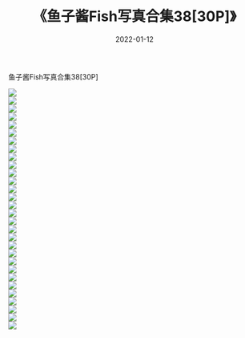﻿---
layout: post
title:  《鱼子酱Fish写真合集38[30P]》
date:   2022-01-12
img: http://pic.660000.xyz/1:/性感/2022/鱼子酱Fish写真合集38[30P]/000.jpg
categories: [美女, 清纯, 唯美]
---

鱼子酱Fish写真合集38[30P]

  ![](http://pic.660000.xyz/1:/性感/2022/鱼子酱Fish写真合集38[30P]/001.jpg) <br> ![](http://pic.660000.xyz/1:/性感/2022/鱼子酱Fish写真合集38[30P]/002.jpg) <br> ![](http://pic.660000.xyz/1:/性感/2022/鱼子酱Fish写真合集38[30P]/003.jpg) <br> ![](http://pic.660000.xyz/1:/性感/2022/鱼子酱Fish写真合集38[30P]/004.jpg) <br> ![](http://pic.660000.xyz/1:/性感/2022/鱼子酱Fish写真合集38[30P]/005.jpg) <br> ![](http://pic.660000.xyz/1:/性感/2022/鱼子酱Fish写真合集38[30P]/006.jpg) <br> ![](http://pic.660000.xyz/1:/性感/2022/鱼子酱Fish写真合集38[30P]/007.jpg) <br> ![](http://pic.660000.xyz/1:/性感/2022/鱼子酱Fish写真合集38[30P]/008.jpg) <br> ![](http://pic.660000.xyz/1:/性感/2022/鱼子酱Fish写真合集38[30P]/009.jpg) <br> ![](http://pic.660000.xyz/1:/性感/2022/鱼子酱Fish写真合集38[30P]/010.jpg) <br> ![](http://pic.660000.xyz/1:/性感/2022/鱼子酱Fish写真合集38[30P]/011.jpg) <br> ![](http://pic.660000.xyz/1:/性感/2022/鱼子酱Fish写真合集38[30P]/012.jpg) <br> ![](http://pic.660000.xyz/1:/性感/2022/鱼子酱Fish写真合集38[30P]/013.jpg) <br> ![](http://pic.660000.xyz/1:/性感/2022/鱼子酱Fish写真合集38[30P]/014.jpg) <br> ![](http://pic.660000.xyz/1:/性感/2022/鱼子酱Fish写真合集38[30P]/015.jpg) <br> ![](http://pic.660000.xyz/1:/性感/2022/鱼子酱Fish写真合集38[30P]/016.jpg) <br> ![](http://pic.660000.xyz/1:/性感/2022/鱼子酱Fish写真合集38[30P]/017.jpg) <br> ![](http://pic.660000.xyz/1:/性感/2022/鱼子酱Fish写真合集38[30P]/018.jpg) <br> ![](http://pic.660000.xyz/1:/性感/2022/鱼子酱Fish写真合集38[30P]/019.jpg) <br> ![](http://pic.660000.xyz/1:/性感/2022/鱼子酱Fish写真合集38[30P]/020.jpg) <br> ![](http://pic.660000.xyz/1:/性感/2022/鱼子酱Fish写真合集38[30P]/021.jpg) <br> ![](http://pic.660000.xyz/1:/性感/2022/鱼子酱Fish写真合集38[30P]/022.jpg) <br> ![](http://pic.660000.xyz/1:/性感/2022/鱼子酱Fish写真合集38[30P]/023.jpg) <br> ![](http://pic.660000.xyz/1:/性感/2022/鱼子酱Fish写真合集38[30P]/024.jpg) <br> ![](http://pic.660000.xyz/1:/性感/2022/鱼子酱Fish写真合集38[30P]/025.jpg) <br> ![](http://pic.660000.xyz/1:/性感/2022/鱼子酱Fish写真合集38[30P]/026.jpg) <br> ![](http://pic.660000.xyz/1:/性感/2022/鱼子酱Fish写真合集38[30P]/027.jpg) <br> ![](http://pic.660000.xyz/1:/性感/2022/鱼子酱Fish写真合集38[30P]/028.jpg) <br> ![](http://pic.660000.xyz/1:/性感/2022/鱼子酱Fish写真合集38[30P]/029.jpg) <br> ![](http://pic.660000.xyz/1:/性感/2022/鱼子酱Fish写真合集38[30P]/030.jpg) <br>